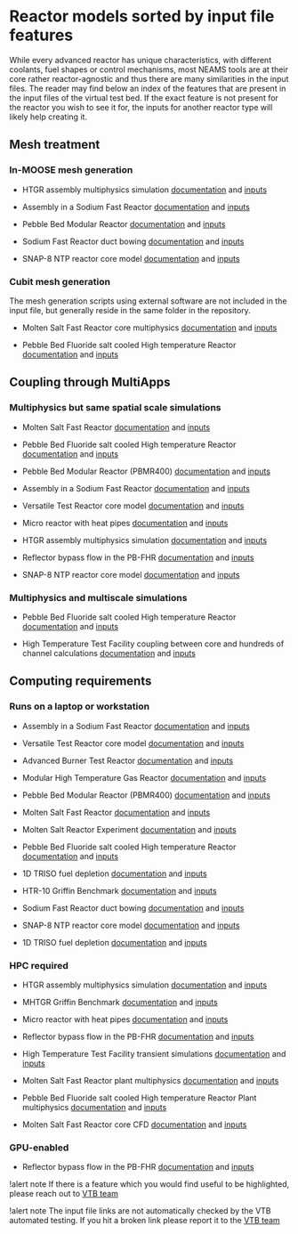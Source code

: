 # Reactor models sorted by input file features

While every advanced reactor has unique characteristics, with different coolants, fuel shapes or
control mechanisms, most NEAMS tools are at their core rather reactor-agnostic and thus there
are many similarities in the input files. The reader may find below an index of the features that are present in the input files of the virtual test bed. If the exact feature is not
present for the reactor you wish to see it for, the inputs for another reactor type will likely
help creating it.

## Mesh treatment

### In-MOOSE mesh generation

- HTGR assembly multiphysics simulation [documentation](htgr/assembly/index.md) and [inputs](https://github.com/idaholab/virtual_test_bed/tree/htgr/assembly)

- Assembly in a Sodium Fast Reactor [documentation](sfr/single_assembly/sfr.md) and [inputs](https://github.com/idaholab/virtual_test_bed/tree/main/sfr/single_assembly)

- Pebble Bed Modular Reactor [documentation](htgr/pbmr/index.md) and [inputs](https://github.com/idaholab/virtual_test_bed/tree/main/htgr/pbmr400/steady)

- Sodium Fast Reactor duct bowing [documentation](sfr/hex_duct_bowing/index.md) and [inputs](https://github.com/idaholab/virtual_test_bed/tree/main/sfr/hex_duct_bowing)

- SNAP-8 NTP reactor core model [documentation](microreactors/s8er/index.md) and [inputs](https://github.com/idaholab/virtual_test_bed/tree/main/microreactors/s8er)


### Cubit mesh generation

The mesh generation scripts using external software are not included in
the input file, but generally reside in the same folder in the repository.

- Molten Salt Fast Reactor core multiphysics [documentation](msr/msfr/griffin_pgh_model.md) and [inputs](https://github.com/idaholab/virtual_test_bed/tree/main/msr/msfr/steady)

- Pebble Bed Fluoride salt cooled High temperature Reactor [documentation](pbfhr/steady/griffin_pgh_model.md) and [inputs](https://github.com/idaholab/virtual_test_bed/tree/main/pbfhr/steady)


## Coupling through MultiApps

### Multiphysics but same spatial scale simulations

- Molten Salt Fast Reactor [documentation](msr/msfr/griffin_pgh_model.md) and [inputs](https://github.com/idaholab/virtual_test_bed/tree/main/msr/msfr/steady)

- Pebble Bed Fluoride salt cooled High temperature Reactor [documentation](pbfhr/balance_of_plant/plant.md) and [inputs](https://github.com/idaholab/virtual_test_bed/tree/main/pbfhr/plant)

- Pebble Bed Modular Reactor (PBMR400) [documentation](htgr/pbmr/index.md) and [inputs](https://github.com/idaholab/virtual_test_bed/tree/main/htgr/pbmr400/steady)

- Assembly in a Sodium Fast Reactor [documentation](sfr/single_assembly/sfr.md) and [inputs](https://github.com/idaholab/virtual_test_bed/tree/main/sfr/single_assembly)

- Versatile Test Reactor core model [documentation](sfr/vtr/index.md) and [inputs](https://github.com/idaholab/virtual_test_bed/tree/main/sfr/vtr)

- Micro reactor with heat pipes [documentation](mrad/index.md) and [inputs](https://github.com/idaholab/virtual_test_bed/tree/main/mrad)

- HTGR assembly multiphysics simulation [documentation](htgr/assembly/index.md) and [inputs](https://github.com/idaholab/virtual_test_bed/tree/htgr/assembly)

- Reflector bypass flow in the PB-FHR [documentation](pbfhr/reflector.md) and [inputs](https://github.com/idaholab/virtual_test_bed/tree/main/pbfhr/reflector)

- SNAP-8 NTP reactor core model [documentation](microreactors/s8er/index.md) and [inputs](https://github.com/idaholab/virtual_test_bed/tree/main/microreactors/s8er)


### Multiphysics and multiscale simulations

- Pebble Bed Fluoride salt cooled High temperature Reactor [documentation](pbfhr/steady/griffin_pgh_model.md) and [inputs](https://github.com/idaholab/virtual_test_bed/tree/main/pbfhr/steady)

- High Temperature Test Facility coupling between core and hundreds of channel calculations [documentation](htgr/httf/index.md) and [inputs](https://github.com/idaholab/virtual_test_bed/tree/main/htgr/httf)


## Computing requirements

### Runs on a laptop or workstation

- Assembly in a Sodium Fast Reactor [documentation](sfr/single_assembly/sfr.md) and [inputs](https://github.com/idaholab/virtual_test_bed/tree/main/sfr/single_assembly)

- Versatile Test Reactor core model [documentation](sfr/vtr/index.md) and [inputs](https://github.com/idaholab/virtual_test_bed/tree/main/sfr/vtr)

- Advanced Burner Test Reactor [documentation](sfr/abtr/abtr.md) and [inputs](https://github.com/idaholab/virtual_test_bed/tree/main/sfr/abtr)

- Modular High Temperature Gas Reactor [documentation](htgr/mhtgr_sam/sam_mhtgr_model.md) and [inputs](https://github.com/idaholab/virtual_test_bed/blob/main/htgr/mhtgr)

- Pebble Bed Modular Reactor (PBMR400) [documentation](htgr/pbmr/index.md) and [inputs](https://github.com/idaholab/virtual_test_bed/tree/main/htgr/pbmr400/transient)

- Molten Salt Fast Reactor [documentation](msr/msfr/griffin_pgh_transient_model.md) and [inputs](https://github.com/idaholab/virtual_test_bed/tree/main/msr/msfr/transient)

- Molten Salt Reactor Experiment [documentation](msr/msre/msre_sam_model.md) and [inputs](https://github.com/idaholab/virtual_test_bed/tree/main/msr/msre)

- Pebble Bed Fluoride salt cooled High temperature Reactor [documentation](pbfhr/pbfhr_sam/pbfhr_sam.md) and [inputs](https://github.com/idaholab/virtual_test_bed/tree/main/pbfhr/sam_model)

- 1D TRISO fuel depletion [documentation](htgr/triso/triso_model.md) and [inputs](https://github.com/idaholab/virtual_test_bed/tree/main/htgr/triso_fuel)

- HTR-10 Griffin Benchmark [documentation](htgr/htr10/index.md) and [inputs](https://github.com/idaholab/virtual_test_bed/tree/main/htgr/htr10)

- Sodium Fast Reactor duct bowing [documentation](sfr/hex_duct_bowing/index.md) and [inputs](https://github.com/idaholab/virtual_test_bed/tree/main/sfr/hex_duct_bowing)

- SNAP-8 NTP reactor core model [documentation](microreactors/s8er/index.md) and [inputs](https://github.com/idaholab/virtual_test_bed/tree/main/microreactors/s8er)

- 1D TRISO fuel depletion [documentation](htgr/triso/triso_model.md) and [inputs](https://github.com/idaholab/virtual_test_bed/tree/devel/htgr/triso_fuel)


### HPC required

- HTGR assembly multiphysics simulation [documentation](htgr/assembly/index.md) and [inputs](https://github.com/idaholab/virtual_test_bed/tree/htgr/assembly)

- MHTGR Griffin Benchmark [documentation](htgr/mhtgr_griffin/index.md) and [inputs](https://github.com/idaholab/virtual_test_bed/tree/main/htgr/mhtgr_griffin/benchmark)

- Micro reactor with heat pipes [documentation](mrad/index.md) and [inputs](https://github.com/idaholab/virtual_test_bed/tree/main/mrad)

- Reflector bypass flow in the PB-FHR [documentation](pbfhr/reflector.md) and [inputs](https://github.com/idaholab/virtual_test_bed/tree/main/pbfhr/reflector)

- High Temperature Test Facility transient simulations [documentation](htgr/httf/index.md) and [inputs](https://github.com/idaholab/virtual_test_bed/tree/main/htgr/httf)

- Molten Salt Fast Reactor plant multiphysics [documentation](msr/msfr/plant/index.md) and [inputs](https://github.com/idaholab/virtual_test_bed/tree/main/msr/msfr/plant)

- Pebble Bed Fluoride salt cooled High temperature Reactor Plant multiphysics [documentation](pbfhr/balance_of_plant/plant.md) and [inputs](https://github.com/idaholab/virtual_test_bed/tree/main/pbfhr/plant)

- Molten Salt Fast Reactor core CFD [documentation](msr/msfr/nek5000_cfd_model.md) and [inputs](https://github.com/idaholab/virtual_test_bed/tree/main/msr/msfr/core_cfd)


### GPU-enabled

- Reflector bypass flow in the PB-FHR [documentation](pbfhr/reflector.md) and [inputs](https://github.com/idaholab/virtual_test_bed/tree/main/pbfhr/reflector)


!alert note
If there is a feature which you would find useful to be highlighted, please reach out to [VTB team](abdalla.aboujaoude@inl.gov)

!alert note
The input file links are not automatically checked by the VTB automated testing. If you hit a broken
link please report it to the [VTB team](abdalla.aboujaoude@inl.gov)
